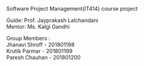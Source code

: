 Software Project Management(IT414) course project

Guide: Prof. Jayprakash Lalchandani\
Mentor: Ms. Kalgi Gandhi

Group Members : <br/>
Jhanavi Shroff - 201801198\
Krutik Parmar - 201801199\
Paresh Chauhan - 201801200
